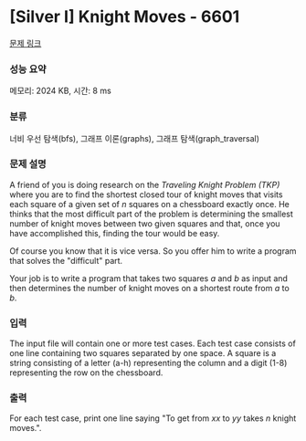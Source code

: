 # [Silver I] Knight Moves - 6601 

[문제 링크](https://www.acmicpc.net/problem/6601) 

### 성능 요약

메모리: 2024 KB, 시간: 8 ms

### 분류

너비 우선 탐색(bfs), 그래프 이론(graphs), 그래프 탐색(graph_traversal)

### 문제 설명

<p>A friend of you is doing research on the <em>Traveling Knight Problem (TKP)</em> where you are to find the shortest closed tour of knight moves that visits each square of a given set of <em>n</em> squares on a chessboard exactly once. He thinks that the most difficult part of the problem is determining the smallest number of knight moves between two given squares and that, once you have accomplished this, finding the tour would be easy.</p>

<p>Of course you know that it is vice versa. So you offer him to write a program that solves the "difficult" part.</p>

<p>Your job is to write a program that takes two squares <em>a</em> and <em>b</em> as input and then determines the number of knight moves on a shortest route from <em>a</em> to <em>b</em>.</p>

### 입력 

 <p>The input file will contain one or more test cases. Each test case consists of one line containing two squares separated by one space. A square is a string consisting of a letter (a-h) representing the column and a digit (1-8) representing the row on the chessboard.</p>

### 출력 

 <p>For each test case, print one line saying "To get from <em>xx</em> to <em>yy</em> takes <em>n</em> knight moves.".</p>

